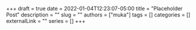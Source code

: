 +++ 
draft = true
date = 2022-01-04T12:23:07-05:00
title = "Placeholder Post"
description = ""
slug = ""
authors = ["muka"]
tags = []
categories = []
externalLink = ""
series = []
+++
